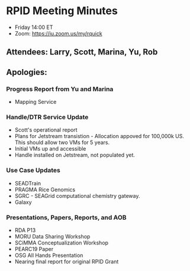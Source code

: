 # RPID Meeting Minutes

   * Friday 14:00 ET 
   * Zoom: https://iu.zoom.us/my/rquick 
   
## Attendees: Larry, Scott, Marina, Yu, Rob
## Apologies: 
 
### Progress Report from Yu and Marina
   * Mapping Service

### Handle/DTR Service Update
   * Scott's operational report 
   * Plans for Jetstream transistion - Allocation appoved for 100,000k US. This should allow two VMs for 5 years. 
   * Initial VMs up and accessible
   * Handle installed on Jetstream, not populated yet. 

### Use Case Updates
   * SEADTrain 
   * PRAGMA Rice Genomics  
   * SGRC - SEAGrid computational chemistry gateway. 
   * Galaxy 

### Presentations, Papers, Reports, and AOB
   * RDA P13
   * MORU Data Sharing Workshop
   * SCiMMA Conceptualization Workshop
   * PEARC19 Paper
   * OSG All Hands Presentation
   * Nearing final report for original RPID Grant

